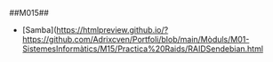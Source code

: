 ##M015##

- [Samba](https://htmlpreview.github.io/?https://github.com/Adrixcven/Portfoli/blob/main/Mòduls/M01-SistemesInformàtics/M15/Practica%20Raids/RAIDSendebian.html
